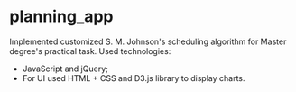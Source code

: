 # planning_app
Implemented customized S. M. Johnson's scheduling algorithm for Master degree's practical task.
Used technologies:
- JavaScript and jQuery; 
- For UI used HTML + CSS and D3.js library to display charts.

